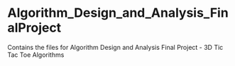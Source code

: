 # Algorithm_Design_and_Analysis_FinalProject
Contains the files for Algorithm Design and Analysis Final Project - 3D Tic Tac Toe Algorithms
